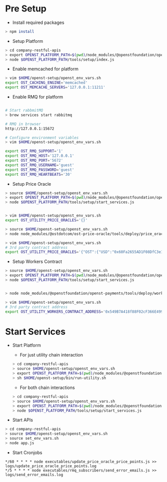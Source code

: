 # Pre Setup

* Install required packages
```bash
> npm install
```

* Setup Platform
```bash
> cd company-restful-apis
> export OPENST_PLATFORM_PATH=$(pwd)/node_modules/@openstfoundation/openst-platform
> node $OPENST_PLATFORM_PATH/tools/setup/index.js
```

* Enable memcached for platform
```bash
> vim $HOME/openst-setup/openst_env_vars.sh
export OST_CACHING_ENGINE='memcached'
export OST_MEMCACHE_SERVERS='127.0.0.1:11211'
```

* Enable RMQ for platform
```bash

# Start rabbmitMQ 
> brew services start rabbitmq

# RMQ in browser
http://127.0.0.1:15672

# Configure environment variables 
> vim $HOME/openst-setup/openst_env_vars.sh

export OST_RMQ_SUPPORT='1'
export OST_RMQ_HOST='127.0.0.1'
export OST_RMQ_PORT='5672'
export OST_RMQ_USERNAME='guest'
export OST_RMQ_PASSWORD='guest'
export OST_RMQ_HEARTBEATS='30'
```

* Setup Price Oracle
```bash
> source $HOME/openst-setup/openst_env_vars.sh
> export OPENST_PLATFORM_PATH=$(pwd)/node_modules/@openstfoundation/openst-platform
> node $OPENST_PLATFORM_PATH/tools/setup/start_services.js


> vim $HOME/openst-setup/openst_env_vars.sh
export OST_UTILITY_PRICE_ORACLES='{}'

> source $HOME/openst-setup/openst_env_vars.sh
> node node_modules/@ostdotcom/ost-price-oracle/tools/deploy/price_oracle.js OST USD $OST_UTILITY_GAS_PRICE

> vim $HOME/openst-setup/openst_env_vars.sh
# 3rd party contract address
export OST_UTILITY_PRICE_ORACLES='{"OST":{"USD":"0x60Fa2655AD1F08DfC3e1DAd9b31e4DD817a36f9D"}}'
```

* Setup Workers Contract
```bash
> source $HOME/openst-setup/openst_env_vars.sh
> export OPENST_PLATFORM_PATH=$(pwd)/node_modules/@openstfoundation/openst-platform
> node $OPENST_PLATFORM_PATH/tools/setup/start_services.js


> node node_modules/@openstfoundation/openst-payments/tools/deploy/workers.js $OST_UTILITY_GAS_PRICE

> vim $HOME/openst-setup/openst_env_vars.sh
# 3rd party contract address
export OST_UTILITY_WORKERS_CONTRACT_ADDRESS='0x549B7A418f88F02cF366E4999bda858BB8815451'
```

# Start Services

* Start Platform
  * For just utility chain interaction
  ```bash
  > cd company-restful-apis
  > source $HOME/openst-setup/openst_env_vars.sh
  > export OPENST_PLATFORM_PATH=$(pwd)/node_modules/@openstfoundation/openst-platform
  > sh $HOME/openst-setup/bin/run-utility.sh
  ```

  * For both chain interactions
  ```bash
  > cd company-restful-apis
  > source $HOME/openst-setup/openst_env_vars.sh
  > export OPENST_PLATFORM_PATH=$(pwd)/node_modules/@openstfoundation/openst-platform
  > node $OPENST_PLATFORM_PATH/tools/setup/start_services.js
  ```
  
* Start APIs
```bash
> cd company-restful-apis
> source $HOME/openst-setup/openst_env_vars.sh
> source set_env_vars.sh
> node app.js
```

* Start Cronjobs
```base
*/60 * * * * node executables/update_price_oracle_price_points.js >> logs/update_price_oracle_price_points.log
*/5 * * * * node executables/rmq_subscribers/send_error_emails.js >> logs/send_error_emails.log
```
